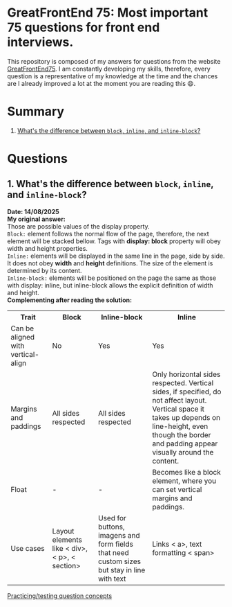 # GreatFrontEnd 75: Most important 75 questions for front end interviews.

This repository is composed of my answers for questions from the website
[GreatFrontEnd75](https://www.greatfrontend.com/pt-BR/interviews/gfe75).
I am constantly developing my skills, therefore, every question is a representative of my knowledge at the time and the chances are I already improved a lot at the moment you are reading this :smile:.
</br>
# Summary
1. [What's the difference between `block`, `inline`, and `inline-block`?](#1.-What's-the-difference-between-`block`,-`inline`,-and-`inline-block`)

# Questions
## 1. What's the difference between `block`, `inline`, and `inline-block`?
<b>Date: 14/08/2025</b></br>
<b>My original answer:</b></br>
Those are possible values of the display property.</br>
`Block:` element follows the normal flow of the page, therefore, the next element will be stacked bellow. Tags with <b>display: block</b> property will obey width and height properties.</br>
`Inline:` elements will be displayed in the same line in the page, side by side. It does not obey <b>width</b> and <b>height</b> definitions. The size of the element is determined by its content.</br>
`Inline-block:` elements will be positioned on the page the same as those with display: inline, but inline-block allows the explicit definition of width and height.
</br>
<b>Complementing after reading the solution:</b>
<table>
    <tr>
        <th>Trait</th>
        <th>Block</th>
        <th>Inline-block</th>
        <th>Inline</th>
    </tr>
    <tr>
        <td>
            Can be aligned with vertical-align
        </td>
        <td>
            No
        </td>
        <td>
            Yes
        </td>
        <td>
            Yes
        </td>
    </tr>
    <tr>
        <td>
            Margins and paddings
        </td>
        <td>
            All sides respected
        </td>
        <td>
            All sides respected
        </td>
        <td>
            Only horizontal sides respected. Vertical sides, if specified, do not affect layout. Vertical space it takes up depends on line-height, even though the border and padding appear visually around the content.
        </td>
    </tr>
    <tr>
        <td>
            Float
        </td>
        <td>
            -
        </td>
        <td>
            -
        </td>
        <td>
            Becomes like a block element, where you can set vertical margins and paddings.
        </td>
    </tr>
    <tr>
        <td>
            Use cases
        </td>
        <td>
            Layout elements like < div>, < p>, < section>
        </td>
        <td>
            Used for buttons, imagens and form fields that need custom sizes but stay in line with text
        </td>
        <td>
            Links < a>, text formatting < span>
        </td>
    </tr>
</table>

[Practicing/testing question concepts](./q1/)